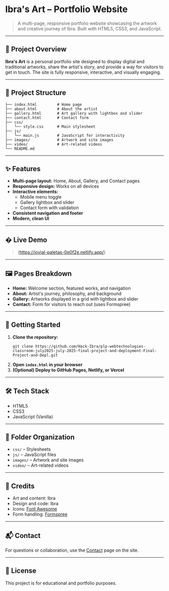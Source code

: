 
# Ibra's Art – Portfolio Website

> A multi-page, responsive portfolio website showcasing the artwork and creative journey of Ibra. Built with HTML5, CSS3, and JavaScript.

---

## 🌟 Project Overview

**Ibra's Art** is a personal portfolio site designed to display digital and traditional artworks, share the artist's story, and provide a way for visitors to get in touch. The site is fully responsive, interactive, and visually engaging.

---

## 📁 Project Structure

```
├── index.html         # Home page
├── about.html         # About the artist
├── gallery.html       # Art gallery with lightbox and slider
├── contact.html       # Contact form
├── css/
│   └── style.css      # Main stylesheet
├── js/
│   └── main.js        # JavaScript for interactivity
├── images/            # Artwork and site images
├── video/             # Art-related videos
└── README.md
```

---

## ✨ Features

- **Multi-page layout:** Home, About, Gallery, and Contact pages
- **Responsive design:** Works on all devices
- **Interactive elements:**
  - Mobile menu toggle
  - Gallery lightbox and slider
  - Contact form with validation
- **Consistent navigation and footer**
- **Modern, clean UI**

---

## � Live Demo

> (https://jovial-paletas-0e0f2e.netlify.app/)

---

## 🖼️ Pages Breakdown

- **Home:** Welcome section, featured works, and navigation
- **About:** Artist's journey, philosophy, and background
- **Gallery:** Artworks displayed in a grid with lightbox and slider
- **Contact:** Form for visitors to reach out (uses Formspree)

---

## 🚀 Getting Started

1. **Clone the repository:**
   ```
   git clone https://github.com/Hack-Ibra/plp-webtechnologies-classroom-july2025-july-2025-final-project-and-deployment-Final-Project-and-Depl.git
   ```
2. **Open `index.html` in your browser**
3. **(Optional) Deploy to GitHub Pages, Netlify, or Vercel**

---

## 🛠️ Tech Stack

- HTML5
- CSS3
- JavaScript (Vanilla)

---

## 📂 Folder Organization

- `css/` – Stylesheets
- `js/` – JavaScript files
- `images/` – Artwork and site images
- `video/` – Art-related videos

---

## 🙌 Credits

- Art and content: Ibra
- Design and code: Ibra
- Icons: [Font Awesome](https://fontawesome.com/)
- Form handling: [Formspree](https://formspree.io/)

---

## 📬 Contact

For questions or collaboration, use the [Contact](contact.html) page on the site.

---

## 📢 License

This project is for educational and portfolio purposes.
